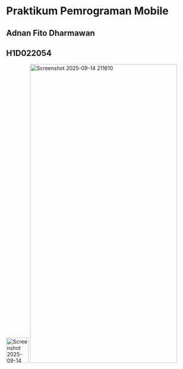 # Praktikum Pemrograman Mobile

## Adnan Fito Dharmawan
## H1D022054


<img width="60" height="68" alt="Screenshot 2025-09-14 211628" src="https://github.com/user-attachments/assets/cc360634-f83a-48cf-a679-2c7cfc0af100" />

<img width="396" height="802" alt="Screenshot 2025-09-14 211610" src="https://github.com/user-attachments/assets/a4ede1bf-1769-4f40-afe5-c85e8d667baf" />
